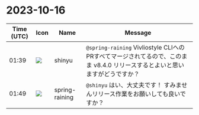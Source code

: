 # 2023-10-16

|Time (UTC)|Icon|Name|Message|
|---|---|---|---|
|01:39|![](https://avatars.slack-edge.com/2018-04-27/354445776386_e258f5ed5ba887b08668_72.jpg)|shinyu|`@spring-raining` Vivliostyle CLIへのPRすべてマージされてるので、このまま v8.4.0 リリースするとよいと思いますがどうですか？|
|01:49|![](https://secure.gravatar.com/avatar/1ac180f0868137292905c311b5fff781.jpg?s=72&d=https%3A%2F%2Fa.slack-edge.com%2Fdf10d%2Fimg%2Favatars%2Fava_0021-72.png)|spring-raining|`@shinyu` はい、大丈夫です！ すみませんリリース作業をお願いしても良いですか？|
